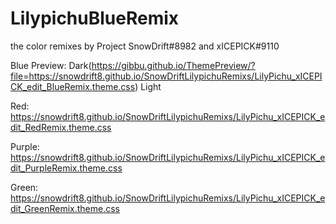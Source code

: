 # LilypichuBlueRemix
the color remixes by Project SnowDrift#8982 and xICEPICK#9110

Blue Preview: Dark(https://gibbu.github.io/ThemePreview/?file=https://snowdrift8.github.io/SnowDriftLilypichuRemixs/LilyPichu_xICEPICK_edit_BlueRemix.theme.css) Light

Red: https://snowdrift8.github.io/SnowDriftLilypichuRemixs/LilyPichu_xICEPICK_edit_RedRemix.theme.css

Purple: https://snowdrift8.github.io/SnowDriftLilypichuRemixs/LilyPichu_xICEPICK_edit_PurpleRemix.theme.css

Green: https://snowdrift8.github.io/SnowDriftLilypichuRemixs/LilyPichu_xICEPICK_edit_GreenRemix.theme.css
